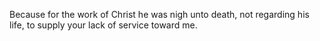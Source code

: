 Because for the work of Christ he was nigh unto death, not regarding his life, to supply your lack of service toward me.
